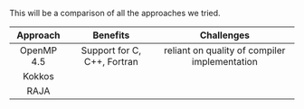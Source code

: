 This will be a comparison of all the approaches we tried.

|Approach|Benefits|Challenges|
|:------------:|:-------------------:|:------------:|
|OpenMP 4.5|Support for C, C++, Fortran|reliant on quality of compiler implementation|
|Kokkos|||
|RAJA|||
